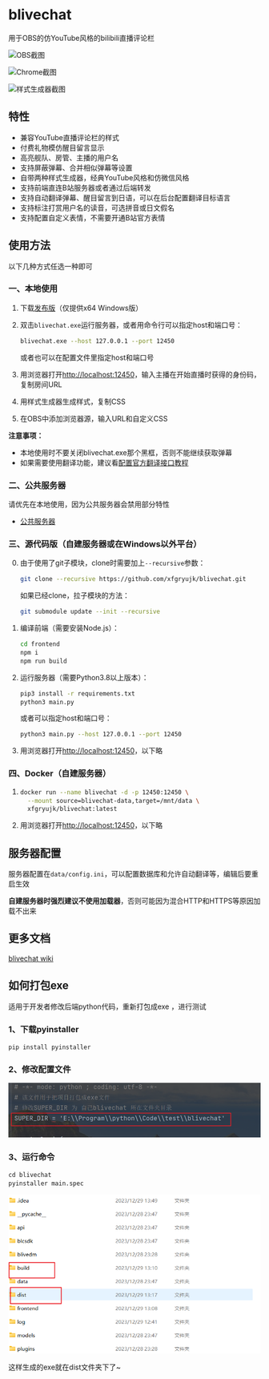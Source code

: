 # blivechat

用于OBS的仿YouTube风格的bilibili直播评论栏

![OBS截图](./screenshots/obs.png)

![Chrome截图](./screenshots/chrome.png)

![样式生成器截图](./screenshots/stylegen.png)

## 特性

* 兼容YouTube直播评论栏的样式
* 付费礼物模仿醒目留言显示
* 高亮舰队、房管、主播的用户名
* 支持屏蔽弹幕、合并相似弹幕等设置
* 自带两种样式生成器，经典YouTube风格和仿微信风格
* 支持前端直连B站服务器或者通过后端转发
* 支持自动翻译弹幕、醒目留言到日语，可以在后台配置翻译目标语言
* 支持标注打赏用户名的读音，可选拼音或日文假名
* 支持配置自定义表情，不需要开通B站官方表情

## 使用方法

以下几种方式任选一种即可

### 一、本地使用

1. 下载[发布版](https://github.com/xfgryujk/blivechat/releases)（仅提供x64 Windows版）
2. 双击`blivechat.exe`运行服务器，或者用命令行可以指定host和端口号：

    ```sh
    blivechat.exe --host 127.0.0.1 --port 12450
    ```

   或者也可以在配置文件里指定host和端口号

3. 用浏览器打开[http://localhost:12450](http://localhost:12450)，输入主播在开始直播时获得的身份码，复制房间URL
4. 用样式生成器生成样式，复制CSS
5. 在OBS中添加浏览器源，输入URL和自定义CSS

**注意事项：**

* 本地使用时不要关闭blivechat.exe那个黑框，否则不能继续获取弹幕
* 如果需要使用翻译功能，建议看[配置官方翻译接口教程](https://github.com/xfgryujk/blivechat/wiki/%E9%85%8D%E7%BD%AE%E5%AE%98%E6%96%B9%E7%BF%BB%E8%AF%91%E6%8E%A5%E5%8F%A3)

### 二、公共服务器

请优先在本地使用，因为公共服务器会禁用部分特性

* [公共服务器](http://chat.bilisc.com/)

### 三、源代码版（自建服务器或在Windows以外平台）

0. 由于使用了git子模块，clone时需要加上`--recursive`参数：

    ```sh
    git clone --recursive https://github.com/xfgryujk/blivechat.git
    ```

    如果已经clone，拉子模块的方法：

    ```sh
    git submodule update --init --recursive
    ```

1. 编译前端（需要安装Node.js）：

    ```sh
    cd frontend
    npm i
    npm run build
    ```

2. 运行服务器（需要Python3.8以上版本）：

    ```sh
    pip3 install -r requirements.txt
    python3 main.py
    ```

    或者可以指定host和端口号：

    ```sh
    python3 main.py --host 127.0.0.1 --port 12450
    ```

3. 用浏览器打开[http://localhost:12450](http://localhost:12450)，以下略

### 四、Docker（自建服务器）

1.  ```sh
    docker run --name blivechat -d -p 12450:12450 \
      --mount source=blivechat-data,target=/mnt/data \
      xfgryujk/blivechat:latest
    ```

2. 用浏览器打开[http://localhost:12450](http://localhost:12450)，以下略

## 服务器配置

服务器配置在`data/config.ini`，可以配置数据库和允许自动翻译等，编辑后要重启生效

**自建服务器时强烈建议不使用加载器**，否则可能因为混合HTTP和HTTPS等原因加载不出来

## 更多文档

[blivechat wiki](https://github.com/xfgryujk/blivechat/wiki)



## 如何打包exe

适用于开发者修改后端python代码，重新打包成exe ，进行测试

### 1、下载pyinstaller 

```python
pip install pyinstaller
```

### 2、修改配置文件

![样式生成器截图](./screenshots/配置文件.png)

### 3、运行命令

```python
cd blivechat 
pyinstaller main.spec
```

![样式生成器截图](.\screenshots\生成的文件夹.png)

这样生成的exe就在dist文件夹下了~
